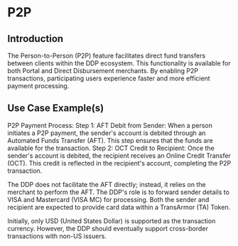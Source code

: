 # P2P

## Introduction

The Person-to-Person (P2P) feature facilitates direct fund transfers between clients within the DDP ecosystem. This functionality is available for both Portal and Direct Disbursement merchants. By enabling P2P transactions, participating users experience faster and more efficient payment processing.

## Use Case Example(s)

P2P Payment Process:
    Step 1: AFT Debit from Sender:
        When a person initiates a P2P payment, the sender's account is debited through an Automated Funds Transfer (AFT). This step ensures that the funds are available for the transaction.
    Step 2: OCT Credit to Recipient:
        Once the sender's account is debited, the recipient receives an Online Credit Transfer (OCT). This credit is reflected in the recipient's account, completing the P2P transaction.

The DDP does not facilitate the AFT directly; instead, it relies on the merchant to perform the AFT.
The DDP's role is to forward sender details to VISA and Mastercard (VISA MC) for processing.
Both the sender and recipient are expected to provide card data within a TransArmor (TA) Token.

Initially, only USD (United States Dollar) is supported as the transaction currency.
However, the DDP should eventually support cross-border transactions with non-US issuers.
